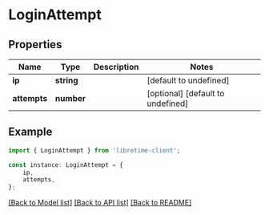 # LoginAttempt


## Properties

Name | Type | Description | Notes
------------ | ------------- | ------------- | -------------
**ip** | **string** |  | [default to undefined]
**attempts** | **number** |  | [optional] [default to undefined]

## Example

```typescript
import { LoginAttempt } from 'libretime-client';

const instance: LoginAttempt = {
    ip,
    attempts,
};
```

[[Back to Model list]](../README.md#documentation-for-models) [[Back to API list]](../README.md#documentation-for-api-endpoints) [[Back to README]](../README.md)
